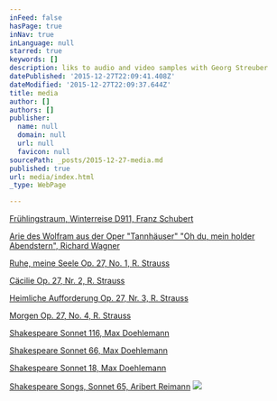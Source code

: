 ```yaml
---
inFeed: false
hasPage: true
inNav: true
inLanguage: null
starred: true
keywords: []
description: liks to audio and video samples with Georg Streuber
datePublished: '2015-12-27T22:09:41.408Z'
dateModified: '2015-12-27T22:09:37.644Z'
title: media
author: []
authors: []
publisher:
  name: null
  domain: null
  url: null
  favicon: null
sourcePath: _posts/2015-12-27-media.md
published: true
url: media/index.html
_type: WebPage

---
```

[Frühlingstraum, Winterreise D911, Franz Schubert][0]

[Arie des Wolfram aus der Oper "Tannhäuser" "Oh du, mein holder Abendstern",  Richard Wagner][1]

[Ruhe, meine Seele Op. 27, No. 1, R. Strauss][2]

[Cäcilie Op. 27, Nr. 2, R. Strauss][3]

[Heimliche Aufforderung Op. 27, Nr. 3, R. Strauss][4]

[Morgen Op. 27, No. 4, R. Strauss][5]

[Shakespeare Sonnet 116, Max Doehlemann][6]

[Shakespeare Sonnet 66, Max Doehlemann][7]

[Shakespeare Sonnet 18, Max Doehlemann][8]

[Shakespeare Songs, Sonnet 65, Aribert Reimann][9]
![](https://the-grid-user-content.s3-us-west-2.amazonaws.com/b4ab3d57-80a2-4ac7-8bdc-5e3549480c90.jpg)

[0]: http://www.youtube.com/watch?v=w27Tp_R6V6U "Frühlingstraum"
[1]: http://www.youtube.com/watch?v=AMYyiywrZr0
[2]: http://www.youtube.com/watch?v=NGQRsWLf8rM
[3]: http://www.youtube.com/watch?v=vv81eCn49OM
[4]: http://www.youtube.com/watch?v=NqxbCg41o2M
[5]: http://www.youtube.com/watch?v=uGAon0z2YcM
[6]: https://www.youtube.com/watch?v=Bb1iT0nHIdw "youtube"
[7]: https://www.youtube.com/watch?v=Bb1iT0nHIdw "youtube 66"
[8]: https://youtu.be/RV2y2bJVfww "sonnets 18"
[9]: https://youtu.be/lN6CRBIN8w0